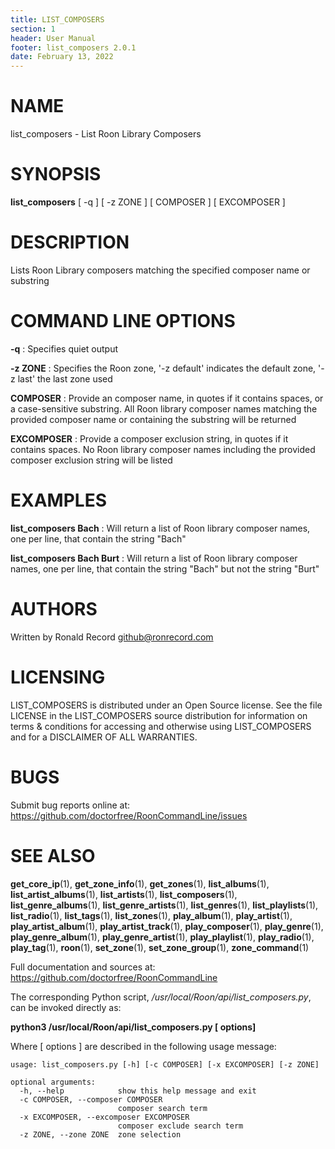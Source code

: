 ```yaml
---
title: LIST_COMPOSERS
section: 1
header: User Manual
footer: list_composers 2.0.1
date: February 13, 2022
---
```

# NAME
list_composers - List Roon Library Composers

# SYNOPSIS
**list_composers** [ -q ] [ -z ZONE ] [ COMPOSER ] [ EXCOMPOSER ]

# DESCRIPTION
Lists Roon Library composers matching the specified composer name or substring

# COMMAND LINE OPTIONS
**-q**
: Specifies quiet output

**-z ZONE**
: Specifies the Roon zone, '-z default' indicates the default zone, '-z last' the last zone used

**COMPOSER**
: Provide an composer name, in quotes if it contains spaces, or a case-sensitive substring. All Roon library composer names matching the provided composer name or containing the substring will be returned

**EXCOMPOSER**
: Provide a composer exclusion string, in quotes if it contains spaces. No Roon library composer names including the provided composer exclusion string will be listed

# EXAMPLES
**list_composers Bach**
: Will return a list of Roon library composer names, one per line, that contain the string "Bach"

**list_composers Bach Burt**
: Will return a list of Roon library composer names, one per line, that contain the string "Bach" but not the string "Burt"

# AUTHORS
Written by Ronald Record github@ronrecord.com

# LICENSING
LIST_COMPOSERS is distributed under an Open Source license.
See the file LICENSE in the LIST_COMPOSERS source distribution
for information on terms &amp; conditions for accessing and
otherwise using LIST_COMPOSERS and for a DISCLAIMER OF ALL WARRANTIES.

# BUGS
Submit bug reports online at: https://github.com/doctorfree/RoonCommandLine/issues

# SEE ALSO
**get_core_ip**(1), **get_zone_info**(1), **get_zones**(1), **list_albums**(1), **list_artist_albums**(1), **list_artists**(1), **list_composers**(1), **list_genre_albums**(1), **list_genre_artists**(1), **list_genres**(1), **list_playlists**(1), **list_radio**(1), **list_tags**(1), **list_zones**(1), **play_album**(1), **play_artist**(1), **play_artist_album**(1), **play_artist_track**(1), **play_composer**(1), **play_genre**(1), **play_genre_album**(1), **play_genre_artist**(1), **play_playlist**(1), **play_radio**(1), **play_tag**(1), **roon**(1), **set_zone**(1), **set_zone_group**(1), **zone_command**(1)

Full documentation and sources at: https://github.com/doctorfree/RoonCommandLine

The corresponding Python script, */usr/local/Roon/api/list_composers.py*,
can be invoked directly as:

**python3 /usr/local/Roon/api/list_composers.py [ options]**

Where [ options ] are described in the following usage message:

~~~~
usage: list_composers.py [-h] [-c COMPOSER] [-x EXCOMPOSER] [-z ZONE]

optional arguments:
  -h, --help            show this help message and exit
  -c COMPOSER, --composer COMPOSER
                        composer search term
  -x EXCOMPOSER, --excomposer EXCOMPOSER
                        composer exclude search term
  -z ZONE, --zone ZONE  zone selection
~~~~
